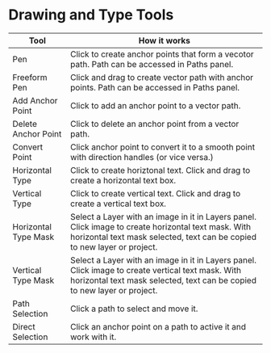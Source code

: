 # Drawing and Type Tools

| Tool | How it works |
| --- | --- |
| Pen | Click to create anchor points that form a vecotor path. Path can be accessed in Paths panel. |
| Freeform Pen | Click and drag to create vector path with anchor points. Path can be accessed in Paths panel. |
| Add Anchor Point | Click to add an anchor point to a vector path. |
| Delete Anchor Point | Click to delete an anchor point from a vector path. |
| Convert Point | Click anchor point to convert it to a smooth point with direction handles \(or vice versa.\) |
| Horizontal Type | Click to create horiztonal text. Click and drag to create a horizontal text box. |
| Vertical Type | Click to create vertical text. Click and drag to create a vertical text box. |
| Horizontal Type Mask | Select a Layer with an image in it in Layers panel. Click image to create horizontal text mask. With horizontal text mask selected, text can be copied to new layer or project. |
| Vertical Type Mask | Select a Layer with an image in it in Layers panel. Click image to create vertical text mask. With horizontal text mask selected, text can be copied to new layer or project. |
| Path Selection | Click a path to select and move it. |
| Direct Selection | Click an anchor point on a path to active it and work with it. |



